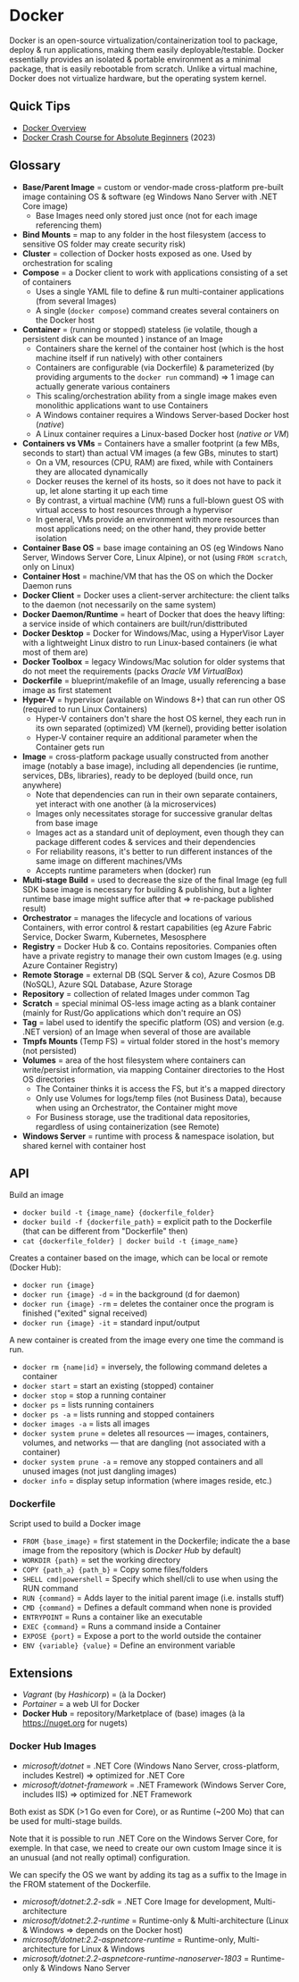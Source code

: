 # Docker

Docker is an open-source virtualization/containerization tool to package, deploy & run applications, making them easily deployable/testable.
Docker essentially provides an isolated & portable environment as a minimal package, that is easily rebootable from scratch.
Unlike a virtual machine, Docker does not virtualize hardware, but the operating system kernel.

## Quick Tips

* [Docker Overview](https://docs.docker.com/get-started/overview)
* [Docker Crash Course for Absolute Beginners](https://www.youtube.com/watch?v=pg19Z8LL06w) (2023)

## Glossary

* **Base/Parent Image** = custom or vendor-made cross-platform pre-built image containing OS & software (eg Windows Nano Server with .NET Core image)
  * Base Images need only stored just once (not for each image referencing them)
* **Bind Mounts** = map to any folder in the host filesystem (access to sensitive OS folder may create security risk)
* **Cluster** = collection of Docker hosts exposed as one. Used by orchestration for scaling
* **Compose** = a Docker client to work with applications consisting of a set of containers
  * Uses a single YAML file to define & run multi-container applications (from several Images)
  * A single (`docker compose`) command creates several containers on the Docker host
* **Container** = (running or stopped) stateless (ie volatile, though a persistent disk can be mounted ) instance of an Image
  * Containers share the kernel of the container host (which is the host machine itself if run natively) with other containers
  * Containers are configurable (via Dockerfile) & parameterized (by providing arguments to the `docker run` command) => 1 image can actually generate various containers
  * This scaling/orchestration ability from a single image makes even monolithic applications want to use Containers
  * A Windows container requires a Windows Server-based Docker host (_native_)
  * A Linux container requires a Linux-based Docker host (_native or VM_)
* **Containers vs VMs** = Containers have a smaller footprint (a few MBs, seconds to start) than actual VM images (a few GBs, minutes to start)
  * On a VM, resources (CPU, RAM) are fixed, while with Containers they are allocated dynamically
  * Docker reuses the kernel of its hosts, so it does not have to pack it up, let alone starting it up each time
  * By contrast, a virtual machine (VM) runs a full-blown guest OS with virtual access to host resources through a hypervisor
  * In general, VMs provide an environment with more resources than most applications need; on the other hand, they provide better isolation
* **Container Base OS** = base image containing an OS (eg Windows Nano Server, Windows Server Core, Linux Alpine), or not (using `FROM scratch`, only on Linux)
* **Container Host** = machine/VM that has the OS on which the Docker Daemon runs
* **Docker Client** = Docker uses a client-server architecture: the client talks to the daemon (not necessarily on the same system)
* **Docker Daemon/Runtime** = heart of Docker that does the heavy lifting: a service inside of which containers are built/run/disttributed
* **Docker Desktop** = Docker for Windows/Mac, using a HyperVisor Layer with a lightweight Linux distro to run Linux-based containers (ie what most of them are)
* **Docker Toolbox** = legacy Windows/Mac solution for older systems that do not meet the requirements (packs _Oracle VM VirtualBox_)
* **Dockerfile** = blueprint/makefile of an Image, usually referencing a base image as first statement
* **Hyper-V** = hypervisor (available on Windows 8+) that can run other OS (required to run Linux Containers)
  * Hyper-V containers don't share the host OS kernel, they each run in its own separated (optimized) VM (kernel), providing better isolation
  * Hyper-V container require an additional parameter when the Container gets run
* **Image** = cross-platform package usually constructed from another image (notably a base image), including all dependencies (ie runtime, services, DBs, libraries), ready to be deployed (build once, run anywhere)
  * Note that dependencies can run in their own separate containers, yet interact with one another (à la microservices)
  * Images only necessitates storage for successive granular deltas from base image
  * Images act as a standard unit of deployment, even though they can package different codes & services and their dependencies
  * For reliability reasons, it's better to run different instances of the same image on different machines/VMs
  * Accepts runtime parameters when (docker) run
* **Multi-stage Build** = used to decrease the size of the final Image (eg full SDK base image is necessary for building & publishing, but a lighter runtime base image might suffice after that => re-package published result)
* **Orchestrator** = manages the lifecycle and locations of various Containers, with error control & restart capabilities (eg Azure Fabric Service, Docker Swarm, Kubernetes, Mesosphere
* **Registry** = Docker Hub & co. Contains repositories. Companies often have a private registry to manage their own custom Images (e.g. using Azure Container Registry)
* **Remote Storage** = external DB (SQL Server & co), Azure Cosmos DB (NoSQL), Azure SQL Database, Azure Storage
* **Repository** = collection of related Images under common Tag
* **Scratch** = special minimal OS-less image acting as a blank container (mainly for Rust/Go applications which don't require an OS)
* **Tag** = label used to identify the specific platform (OS) and version (e.g. .NET version) of an Image when several of those are available
* **Tmpfs Mounts** (Temp FS) = virtual folder stored in the host's memory (not persisted)
* **Volumes** = area of the host filesystem where containers can write/persist information, via mapping Container directories to the Host OS directories
  * The Container thinks it is access the FS, but it's a mapped directory
  * Only use Volumes for logs/temp files (not Business Data), because when using an Orchestrator, the Container might move
  * For Business storage, use the traditional data repositories, regardless of using containerization (see Remote)
* **Windows Server** = runtime with process & namespace isolation, but shared kernel with container host

## API

Build an image

* `docker build -t {image_name} {dockerfile_folder}`
* `docker build -f {dockerfile_path}` = explicit path to the Dockerfile (that can be different from "Dockerfile" then)
* `cat {dockerfile_folder} | docker build -t {image_name}`

Creates a container based on the image, which can be local or remote (Docker Hub):

* `docker run {image}`
* `docker run {image} -d` = in the background (d for daemon)
* `docker run {image} -rm` = deletes the container once the program is finished ("exited" signal received)
* `docker run {image} -it` = standard input/output

A new container is created from the image every one time the command is run.

* `docker rm {name|id}` = inversely, the following command deletes a container
* `docker start` = start an existing (stopped) container
* `docker stop` = stop a running container
* `docker ps` = lists running containers
* `docker ps -a` = lists running and stopped containers
* `docker images -a` = lists all images
* `docker system prune` = deletes all resources — images, containers, volumes, and networks — that are dangling (not associated with a container)
* `docker system prune -a` = remove any stopped containers and all unused images (not just dangling images)
* `docker info` = display setup information (where images reside, etc.)

### Dockerfile

Script used to build a Docker image  

* `FROM {base_image}` = first statement in the Dockerfile; indicate the a base image from the repository (which is _Docker Hub_ by default)
* `WORKDIR {path}` = set the working directory
* `COPY {path_a} {path_b}` = Copy some files/folders
* `SHELL cmd|powershell` = Specify which shell/cli to use when using the RUN command
* `RUN {command}` = Adds layer to the initial parent image (i.e. installs stuff)
* `CMD {command}` = Defines a default command when none is provided
* `ENTRYPOINT` = Runs a container like an executable
* `EXEC {command}` = Runs a command inside a Container
* `EXPOSE {port}` = Expose a port to the world outside the container
* `ENV {variable} {value}` = Define an environment variable

## Extensions

* _Vagrant_ (by _Hashicorp_) = (à la Docker)
* _Portainer_ = a web UI for Docker
* **Docker Hub** = repository/Marketplace of (base) images (à la <https://nuget.org> for nugets)

### Docker Hub Images

* _microsoft/dotnet_ = .NET Core (Windows Nano Server, cross-platform, includes Kestrel) => optimized for .NET Core
* _microsoft/dotnet-framework_ = .NET Framework (Windows Server Core, includes IIS) => optimized for .NET Framework

Both exist as SDK (>1 Go even for Core), or as Runtime (~200 Mo) that can be used for multi-stage builds.

Note that it is possible to run .NET Core on the Windows Server Core, for exemple.
In that case, we need to create our own custom Image since it is an unusual (and not really optimal) configuration.

We can specify the OS we want by adding its tag as a suffix to the Image in the FROM statement of the Dockerfile.

* _microsoft/dotnet:2.2-sdk_ = .NET Core Image for development, Multi-architecture
* _microsoft/dotnet:2.2-runtime_ = Runtime-only & Multi-architecture (Linux & Windows => depends on the Docker host)
* _microsoft/dotnet:2.2-aspnetcore-runtime_ = Runtime-only, Multi-architecture for Linux & Windows
* _microsoft/dotnet:2.2-aspnetcore-runtime-nanoserver-1803_ = Runtime-only & Windows Nano Server
